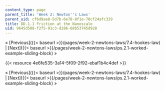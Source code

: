 ```yaml
---
content_type: page
parent_title: 'Week 2: Newton''s Laws'
parent_uid: cf6d9ae8-5d7b-6e78-8f1e-70cf24afc329
title: DD.1.1 Friction at the Nanoscale
uid: 9645d508-f2f5-91c3-d286-68b53745d928
---
```


« [Previous]({{< baseurl >}}/pages/week-2-newtons-laws/7.4-hookes-law) | [Next]({{< baseurl >}}/pages/week-2-newtons-laws/ps.2.1-worked-example-sliding-block) »

{{< resource 4e6fe535-3a14-5f09-2f92-ebaf1b4c4def >}}

« [Previous]({{< baseurl >}}/pages/week-2-newtons-laws/7.4-hookes-law) | [Next]({{< baseurl >}}/pages/week-2-newtons-laws/ps.2.1-worked-example-sliding-block) »